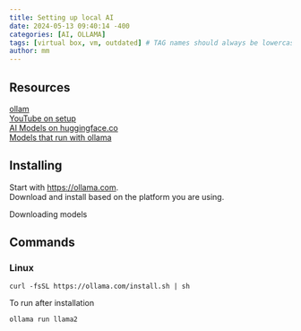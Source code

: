 ```yaml
---
title: Setting up local AI
date: 2024-05-13 09:40:14 -400
categories: [AI, OLLAMA]
tags: [virtual box, vm, outdated] # TAG names should always be lowercase
author: mm
---
```


## Resources

[ollam](https://ollama.com/)  
[YouTube on setup](https://www.youtube.com/watch?v=WxYC9-hBM_g&t=631s)  
[AI Models on huggingface.co](https://huggingface.co)  
[Models that run with ollama](https://ollama.com/library)  
## Installing

Start with https://ollama.com.  
Download and install based on the platform you are using.

Downloading models


## Commands

### Linux 
```
curl -fsSL https://ollama.com/install.sh | sh
```

To run after installation
```
ollama run llama2
```

